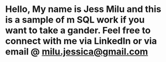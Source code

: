# Hello, My name is Jess Milu and this is a sample of m SQL work if you want to take a gander. Feel free to connect with me via LinkedIn or via email @ milu.jessica@gmail.com

